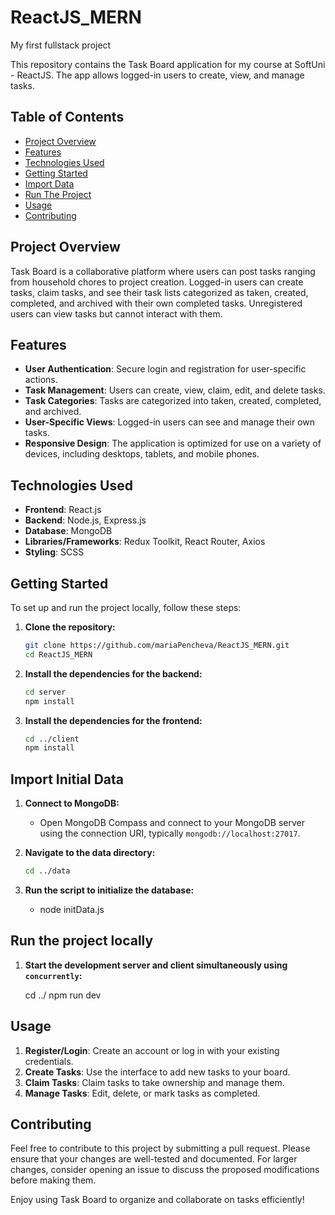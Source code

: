 # ReactJS_MERN
My first fullstack project

This repository contains the Task Board application for my course at SoftUni - ReactJS. The app allows logged-in users to create, view, and manage tasks. 


## Table of Contents

- [Project Overview](#project-overview)
- [Features](#features)
- [Technologies Used](#technologies-used)
- [Getting Started](#getting-started)
- [Import Data](#import-initial-data)
- [Run The Project](#run-the-project-locally)
- [Usage](#usage)
- [Contributing](#contributing)

## Project Overview

Task Board is a collaborative platform where users can post tasks ranging from household chores to project creation. Logged-in users can create tasks, claim tasks, and see their task lists categorized as taken, created, completed, and archived with their own completed tasks. Unregistered users can view tasks but cannot interact with them.


## Features

- **User Authentication**: Secure login and registration for user-specific actions.
- **Task Management**: Users can create, view, claim, edit, and delete tasks.
- **Task Categories**: Tasks are categorized into taken, created, completed, and archived.
- **User-Specific Views**: Logged-in users can see and manage their own tasks.
- **Responsive Design**: The application is optimized for use on a variety of devices, including desktops, tablets, and mobile phones.


## Technologies Used

- **Frontend**: React.js
- **Backend**: Node.js, Express.js
- **Database**: MongoDB
- **Libraries/Frameworks**: Redux Toolkit, React Router, Axios
- **Styling**: SCSS


## Getting Started

To set up and run the project locally, follow these steps:

1. **Clone the repository:**

   ```sh
   git clone https://github.com/mariaPencheva/ReactJS_MERN.git
   cd ReactJS_MERN
   ```

2. **Install the dependencies for the backend:**

   ```sh
   cd server
   npm install
   ```

3. **Install the dependencies for the frontend:**

   ```sh
   cd ../client
   npm install   
   ```


## Import Initial Data

1. **Connect to MongoDB:**

   - Open MongoDB Compass and connect to your MongoDB server using the connection URI, typically `mongodb://localhost:27017`.

2. **Navigate to the data directory:**

   ```sh
   cd ../data
   ```

3. **Run the script to initialize the database:**

   - node initData.js

## Run the project locally   

1. **Start the development server and client simultaneously using `concurrently`:**

   cd ../
   npm run dev


## Usage

1. **Register/Login**: Create an account or log in with your existing credentials.
2. **Create Tasks**: Use the interface to add new tasks to your board.
3. **Claim Tasks**: Claim tasks to take ownership and manage them.
4. **Manage Tasks**: Edit, delete, or mark tasks as completed.


## Contributing

Feel free to contribute to this project by submitting a pull request. Please ensure that your changes are well-tested and documented. For larger changes, consider opening an issue to discuss the proposed modifications before making them.

Enjoy using Task Board to organize and collaborate on tasks efficiently!